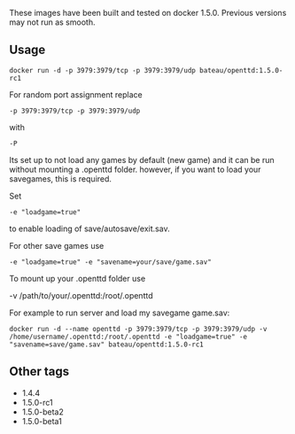 These images have been built and tested on docker 1.5.0. Previous versions may not run as smooth.

## Usage ##

    docker run -d -p 3979:3979/tcp -p 3979:3979/udp bateau/openttd:1.5.0-rc1

For random port assignment replace

    -p 3979:3979/tcp -p 3979:3979/udp

with 

    -P

Its set up to not load any games by default (new game) and it can be run without mounting a .openttd folder. however, if you want to load your savegames, this is required.

Set 

    -e "loadgame=true" 

to enable loading of save/autosave/exit.sav. 

For other save games use 

    -e "loadgame=true" -e "savename=your/save/game.sav"

To mount up your .openttd folder use 

   -v /path/to/your/.openttd:/root/.openttd

For example to run server and load my savegame game.sav:

    docker run -d --name openttd -p 3979:3979/tcp -p 3979:3979/udp -v /home/username/.openttd:/root/.openttd -e "loadgame=true" -e "savename=save/game.sav" bateau/openttd:1.5.0-rc1

## Other tags ##
   * 1.4.4
   * 1.5.0-rc1
   * 1.5.0-beta2
   * 1.5.0-beta1
